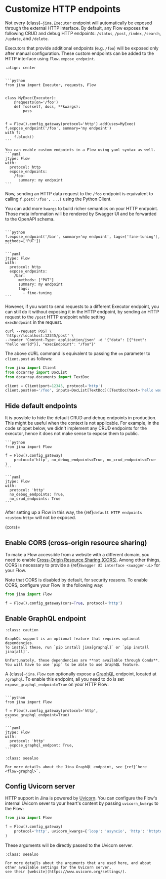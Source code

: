 # Customize HTTP endpoints

Not every {class}`~jina.Executor` endpoint will automatically be exposed through the external HTTP interface.
By default, any Flow exposes the following CRUD and debug HTTP endpoints: `/status`, `/post`, `/index`, `/search`, `/update`, and `/delete`.

Executors that provide additional endpoints (e.g. `/foo`) will be exposed only after manual configuration.
These custom endpoints can be added to the HTTP interface using `Flow.expose_endpoint`.

```{figure} expose-endpoints.svg
:align: center
```
````{tab} Python

```python
from jina import Executor, requests, Flow


class MyExec(Executor):
    @requests(on='/foo')
    def foo(self, docs, **kwargs):
        pass


f = Flow().config_gateway(protocol='http').add(uses=MyExec)
f.expose_endpoint('/foo', summary='my endpoint')
with f:
    f.block()
```
````

````{tab} YAML
You can enable custom endpoints in a Flow using yaml syntax as well.
```yaml
jtype: Flow
with:
  protocol: http
  expose_endpoints:
    /foo:
      summary: my endpoint
```
````

Now, sending an HTTP data request to the `/foo` endpoint is equivalent to calling `f.post('/foo', ...)` using the Python Client.

You can add more `kwargs` to build richer semantics on your HTTP endpoint. Those meta information will be rendered by Swagger UI and be forwarded to the OpenAPI schema.
````{tab} Python

```python
f.expose_endpoint('/bar', summary='my endpoint', tags=['fine-tuning'], methods=['PUT'])
```
````

````{tab} YAML
```yaml
jtype: Flow
with:
  protocol: http
  expose_endpoints:
    /bar:
      methods: ["PUT"]
      summary: my endpoint
      tags:
        - fine-tuning
```
````

However, if you want to send requests to a different Executor endpoint, you can still do it without exposing it in the HTTP endpoint, by sending an HTTP request to the `/post` HTTP endpoint while setting  
`execEndpoint` in the request.

```text
curl --request POST \
'http://localhost:12345/post' \
--header 'Content-Type: application/json' -d '{"data": [{"text": "hello world"}], "execEndpoint": "/foo"}'
```

The above cURL command is equivalent to passing the `on` parameter to `client.post` as follows:

```python
from jina import Client
from docarray import DocList
from docarray.documents import TextDoc

client = Client(port=12345, protocol='http')
client.post(on='/foo', inputs=DocList[TextDoc]([TextDoc(text='hello world')]), return_type=DocList[TextDoc])
```

## Hide default endpoints

It is possible to hide the default CRUD and debug endpoints in production. This might be useful when the context is not applicable.
For example, in the code snippet below, we didn't implement any CRUD endpoints for the executor, hence it does not make sense to expose them to public.
````{tab} Python
```python
from jina import Flow

f = Flow().config_gateway(
    protocol='http', no_debug_endpoints=True, no_crud_endpoints=True
)
```
````

````{tab} YAML
```yaml
jtype: Flow
with:
  protocol: 'http'
  no_debug_endpoints: True, 
  no_crud_endpoints: True
```
````

After setting up a Flow in this way, the {ref}`default HTTP endpoints <custom-http>` will not be exposed.

(cors)=
## Enable CORS (cross-origin resource sharing)

To make a Flow accessible from a website with a different domain, you need to enable [Cross-Origin Resource Sharing (CORS)](https://developer.mozilla.org/en-US/docs/Web/HTTP/CORS).
Among other things, CORS is necessary to provide a {ref}`Swagger UI interface <swagger-ui>` for your Flow.

Note that CORS is disabled by default, for security reasons.
To enable CORS, configure your Flow in the following way:
```python
from jina import Flow

f = Flow().config_gateway(cors=True, protocol='http')
```

## Enable GraphQL endpoint

````{admonition} Caution
:class: caution

GraphQL support is an optional feature that requires optional dependencies.
To install these, run `pip install jina[graphql]` or `pip install jina[all]`.

Unfortunately, these dependencies are **not available through Conda**. You will have to use `pip` to be able to use GraphQL feature.
````

A {class}`~jina.Flow` can optionally expose a [GraphQL](https://graphql.org/) endpoint, located at `/graphql`.
To enable this endpoint, all you need to do is set `expose_graphql_endpoint=True` on your HTTP Flow:


````{tab} Python

```python
from jina import Flow

f = Flow().config_gateway(protocol='http', expose_graphql_endpoint=True)
```
````

````{tab} YAML
```yaml
jtype: Flow
with:
  protocol: 'http'
  expose_graphql_endpont: True, 
```
````

````{admonition} See Also
:class: seealso

For more details about the Jina GraphQL endpoint, see {ref}`here <flow-graphql>`.
````


## Config Uvicorn server

HTTP support in Jina is powered by [Uvicorn](https://www.uvicorn.org/).
You can configure the Flow's internal Uvicorn sever to your heart's content by passing `uvicorn_kwargs` to the Flow:

```python
from jina import Flow

f = Flow().config_gateway(
    protocol='http', uvicorn_kwargs={'loop': 'asyncio', 'http': 'httptools'}
)
```

These arguments will be directly passed to the Uvicorn server.

````{admonition} See Also
:class: seealso

For more details about the arguments that are used here, and about other available settings for the Uvicorn server,
see their [website](https://www.uvicorn.org/settings/).
````

